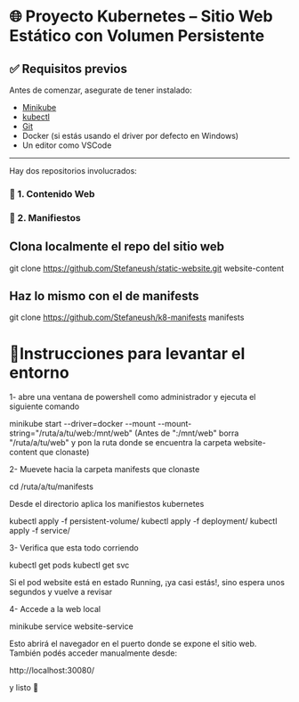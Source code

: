 # 🌐 Proyecto Kubernetes – Sitio Web Estático con Volumen Persistente

## ✅ Requisitos previos

Antes de comenzar, asegurate de tener instalado:

- [Minikube](https://minikube.sigs.k8s.io/docs/start/)
- [kubectl](https://kubernetes.io/docs/tasks/tools/)
- [Git](https://git-scm.com/)
- Docker (si estás usando el driver por defecto en Windows)
- Un editor como VSCode

---

Hay dos repositorios involucrados:

### 📁 1. Contenido Web 
### 📁 2. Manifiestos


## Clona localmente el repo del sitio web
git clone https://github.com/Stefaneush/static-website.git website-content


## Haz lo mismo con el de manifests
git clone https://github.com/Stefaneush/k8-manifests manifests



# 🚀Instrucciones para levantar el entorno

1- abre una ventana de powershell como administrador y ejecuta el siguiente comando

minikube start --driver=docker --mount --mount-string="/ruta/a/tu/web:/mnt/web"  (Antes de ":/mnt/web" borra "/ruta/a/tu/web" y pon la ruta donde se encuentra la carpeta website-content que clonaste)

2- Muevete hacia la carpeta manifests que clonaste 

cd /ruta/a/tu/manifests

Desde el directorio aplica los manifiestos kubernetes

kubectl apply -f persistent-volume/
kubectl apply -f deployment/
kubectl apply -f service/

3- Verifica que esta todo corriendo

kubectl get pods
kubectl get svc

Si el pod website está en estado Running, ¡ya casi estás!, sino
espera unos segundos y vuelve a revisar

4- Accede a la web local

minikube service website-service

Esto abrirá el navegador en el puerto donde se expone el sitio web. También podés acceder manualmente desde:

http://localhost:30080/


y listo 🎉 

